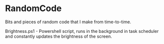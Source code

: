 # RandomCode
Bits and pieces of random code that I make from time-to-time.

Brightness.ps1 - Powershell script, runs in the background in task scheduler and constantly updates the brightness of the screen.
